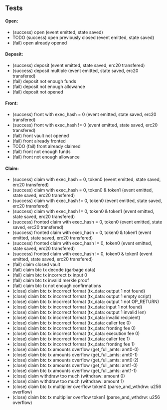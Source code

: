 
## Tests

#### Open:

- (success) open (event emitted, state saved)
- TODO (success) open previously closed (event emitted, state saved)
- (fail) open already opened

#### Deposit:

- (success) deposit (event emitted, state saved, erc20 transfered)
- (success) deposit multiple (event emitted, state saved, erc20 transfered)
- (fail) deposit not enough funds
- (fail) deposit not enough allowance
- (fail) deposit not opened

#### Front:

- (success) front with exec_hash = 0 (event emitted, state saved, erc20 transfered)
- (success) front with exec_hash != 0 (event emitted, state saved, erc20 transfered)
- (fail) front vault not opened
- (fail) front already fronted
- TODO (fail) front already claimed
- (fail) front not enough funds
- (fail) front not enough allowance

#### Claim:

- (success) claim with exec_hash = 0, token0 (event emitted, state saved, erc20 transfered)
- (success) claim with exec_hash = 0, token0 & token1 (event emitted, state saved, erc20 transfered)
- (success) claim with exec_hash != 0, token0 (event emitted, state saved, erc20 transfered)
- (success) claim with exec_hash != 0, token0 & token1 (event emitted, state saved, erc20 transfered)
- (success) fronted claim with exec_hash = 0, token0 (event emitted, state saved, erc20 transfered)
- (success) fronted claim with exec_hash = 0, token0 & token1 (event emitted, state saved, erc20 transfered)
- (success) fronted claim with exec_hash != 0, token0 (event emitted, state saved, erc20 transfered)
- (success) fronted claim with exec_hash != 0, token0 & token1 (event emitted, state saved, erc20 transfered)
- (fail) claim closed vault
- (fail) claim btc tx decode (garbage data)
- (fail) claim btc tx incorrect tx input 0
- (fail) claim btc tx invalid merkle proof
- (fail) claim btc tx not enough confirmations
- (close) claim btc tx incorrect format (tx_data: output 1 not found)
- (close) claim btc tx incorrect format (tx_data: output 1 empty script)
- (close) claim btc tx incorrect format (tx_data: output 1 not OP_RETURN)
- (close) claim btc tx incorrect format (tx_data: input 1 not found)
- (close) claim btc tx incorrect format (tx_data: output 1 invalid len)
- (close) claim btc tx incorrect format (tx_data: invalid recipient)
- (close) claim btc tx incorrect format (tx_data: caller fee 0)
- (close) claim btc tx incorrect format (tx_data: fronting fee 0)
- (close) claim btc tx incorrect format (tx_data: execution fee 0)
- (close) claim btc tx incorrect format (tx_data: caller fee 1)
- (close) claim btc tx incorrect format (tx_data: fronting fee 1)
- (close) claim btc tx amounts overflow (get_full_amts: amt0-0)
- (close) claim btc tx amounts overflow (get_full_amts: amt0-1)
- (close) claim btc tx amounts overflow (get_full_amts: amt0-2)
- (close) claim btc tx amounts overflow (get_full_amts: amt1-0)
- (close) claim btc tx amounts overflow (get_full_amts: amt1-1)
- (close) claim withdraw too much (withdraw: amount 0)
- (close) claim withdraw too much (withdraw: amount 1)
- (close) claim btc tx multiplier overflow token0 (parse_and_wthdrw: u256 overflow)
- (close) claim btc tx multiplier overflow token1 (parse_and_wthdrw: u256 overflow)
